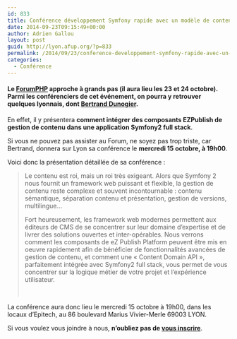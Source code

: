 ```yaml
---
id: 833
title: Conférence développement Symfony rapide avec un modèle de contenu, le 15 octobre à 19h00
date: 2014-09-23T09:15:49+00:00
author: Adrien Gallou
layout: post
guid: http://lyon.afup.org/?p=833
permalink: /2014/09/23/conference-developpement-symfony-rapide-avec-un-modele-de-contenu-le-15-octobre-a-19h00/
categories:
  - Conférence
---
```

#### Le [ForumPHP](http://www.afup.org/pages/forumphp2014/) approche à grands pas (il aura lieu les 23 et 24 octobre). Parmi les conférenciers de cet événement, on pourra y retrouver quelques lyonnais, dont [Bertrand Dunogier](https://twitter.com/bdunogier).

En effet, il y présentera **comment intégrer des composants EZPublish de gestion de contenu dans une application Symfony2 full stack**.

Si vous ne pouvez pas assister au Forum, ne soyez pas trop triste, car Bertrand, donnera sur Lyon sa conférence le **mercredi 15 octobre, à 19h00**.

Voici donc la présentation détaillée de sa conférence :

> Le contenu est roi, mais un roi très exigeant. Alors que Symfony 2 nous fournit un framework web puissant et flexible, la gestion de contenu reste complexe et souvent incontournable : contenu sémantique, séparation contenu et présentation, gestion de versions, multilingue&#8230;
> 
> Fort heureusement, les framework web modernes permettent aux éditeurs de CMS de se concentrer sur leur domaine d&rsquo;expertise et de livrer des solutions ouvertes et inter-opérables. Nous verrons comment les composants de eZ Publish Platform peuvent être mis en oeuvre rapidement afin de bénéficier de fonctionnalités avancées de gestion de contenu, et comment une &laquo;&nbsp;Content Domain API&nbsp;&raquo;, parfaitement intégrée avec Symfony2 full stack, vous permet de vous concentrer sur la logique métier de votre projet et l&rsquo;expérience utilisateur.
> 
> &nbsp;

La conférence aura donc lieu le mercredi 15 octobre à 19h00, dans les locaux d’Epitech, au 86 boulevard Marius Vivier-Merle 69003 LYON.

Si vous voulez vous joindre à nous, **n’oubliez pas de [vous inscrire](http://www.eventbrite.fr/e/billets-afup-lyon-conference-developpement-symfony-rapide-avec-un-modele-de-contenu-13271380055)**.

&nbsp;